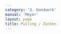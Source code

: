```yaml
---
category: '3. Handwork'
manual: 'Meyer'
layout: page
title: Pulling / Zucken
---
```


<link rel="import" href="/bower_components/polymer/polymer.html">
<link rel="import" href="shared-styles.html">

<dom-module id="{{ page.url | split:'/' | last | remove: '.html' }}-element">
  <template>
    <style include="shared-styles">
      :host {
        display: block;

        padding: 10px;
      }
    </style>

    <div class="card">

      <h1>{{ page.title }}</h1>


      <p>Transcription:</p>
      <blockquote><p>You can deceive your opponent masterfully with pulling, which is a very good handwork. You shall do it thus:</p>

      <blockquote><p>After you have bound your opponent or cut in at their opening with the long edge, then quickly pull back up as if you intended to cut at the other side; however, do not proceed, but quickly complete the cut with the short edge back at the spot from which you have gone away.</p></blockquote>
      </blockquote>

    </div>
  </template>

  <script>
    Polymer({
      is: '{{ page.url | split:'/' | last | remove: '.html' }}-element',
    });
  </script>
</dom-module>